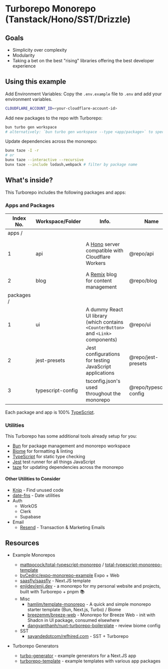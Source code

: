 # Turborepo Monorepo (Tanstack/Hono/SST/Drizzle)

## Goals

- Simplicity over complexity
- Modularity
- Taking a bet on the best "rising" libraries offering the best developer experience

## Using this example

Add Environment Variables:
Copy the `.env.example` file to `.env` and add your environment variables.

```sh
CLOUDFLARE_ACCOUNT_ID=<your-cloudflare-account-id>
```

Add new packages to the repo with Turborepo:

```sh
bun turbo gen workspace
# alternatively: `bun turbo gen workspace --type <app/package>` to specify the type of package to create
```

Update dependencies across the monorepo:

```sh
bunx taze -I -r
# or
bunx taze --interactive --recursive
bunx taze --include lodash,webpack # filter by package name
```

## What's inside?

This Turborepo includes the following packages and apps:

### Apps and Packages

| Index No.  | Workspace/Folder  | Info.                                                                               | Name                    | Navigate       | Port                                |
| ---------- | ----------------- | ----------------------------------------------------------------------------------- | ----------------------- | -------------- | ----------------------------------- |
| apps /     |                   |                                                                                     |                         |                |                                     |
| 1          | api               | A [Hono](https://hono.dev/) server compatible with Cloudflare Workers               | @repo/api               | bun api        | 5001 (wrangler) / deployed with SST |
| 2          | blog              | A [Remix](https://remix.run/) blog for content management                           | @repo/blog              | bun blog       | -                                   |
| packages / |                   |                                                                                     |                         |                |                                     |
| 1          | ui                | A dummy React UI library (which contains `<CounterButton>` and `<Link>` components) | @repo/ui                | bun ui         | -                                   |
| 2          | jest-presets      | Jest configurations for testing JavaScript applications                             | @repo/jest-presets      | bun jest       | -                                   |
| 3          | typescript-config | tsconfig.json's used throughout the monorepo                                        | @repo/typescript-config | bun typescript | -                                   |

Each package and app is 100% [TypeScript](https://www.typescriptlang.org/).

### Utilities

This Turborepo has some additional tools already setup for you:

- [Bun](https://bun.sh/) for package management and monorepo workspace
- [Biome](https://biomejs.dev/) for formatting & linting
- [TypeScript](https://www.typescriptlang.org/) for static type checking
- [Jest](https://jestjs.io) test runner for all things JavaScript
- [taze](https://github.com/antfu-collective/taze) for updating dependencies across the monorepo

#### Other Utilities to Consider

- [Knip](https://github.com/webpro/knip) - Find unused code
- [date-fns](https://date-fns.org/) - Date utilities
- Auth
  - WorkOS
  - Clerk
  - Supabase
- Email
  - [Resend](https://resend.com/) - Transaction & Marketing Emails

## Resources

- Example Monorepos

  - [mattpocock/total-typescript-monorepo](https://github.com/mattpocock/total-typescript-monorepo) / [total-typescript-monorepo-template](https://github.com/mattpocock/total-typescript-monorepo-template)
  - [byCedric/expo-monorepo-example](https://github.com/byCedric/expo-monorepo-example) Expo + Web
  - [saasfly/saasfly](https://github.com/saasfly/saasfly) - Next.JS template
  - [enjidev/enji.dev](https://github.com/enjidev/enji.dev) - a monorepo for my personal website and projects, built with Turborepo + pnpm 📚
  - Misc
    - [hamlim/template-monorepo](https://github.com/hamlim/template-monorepo) - A quick and simple monorepo starter template (Bun, Next.js, Turbo) / Biome
    - [breezemm/breeze-web](https://github.com/breezemm/breeze-web) - Monorepo for Breeze Web - init with Shadcn in UI package, consumed elsewhere
    - [dangvanthanh/nuxt-turborepo-boilerplate](https://github.com/dangvanthanh/nuxt-turborepo-boilerplate) - review biome config
  - SST
    - [sayandedotcom/refhired.com](https://github.com/sayandedotcom/refhired.com) - SST + Turborepo

- Turborepo Generators
  - [turbo-generator](https://github.com/eXodes/turbo-generator) - example generators for a Next.JS app
  - [turborepo-template](https://github.com/dhoniaridho/turborepo-template/tree/main/turbo/generators) - example templates with various app packages
